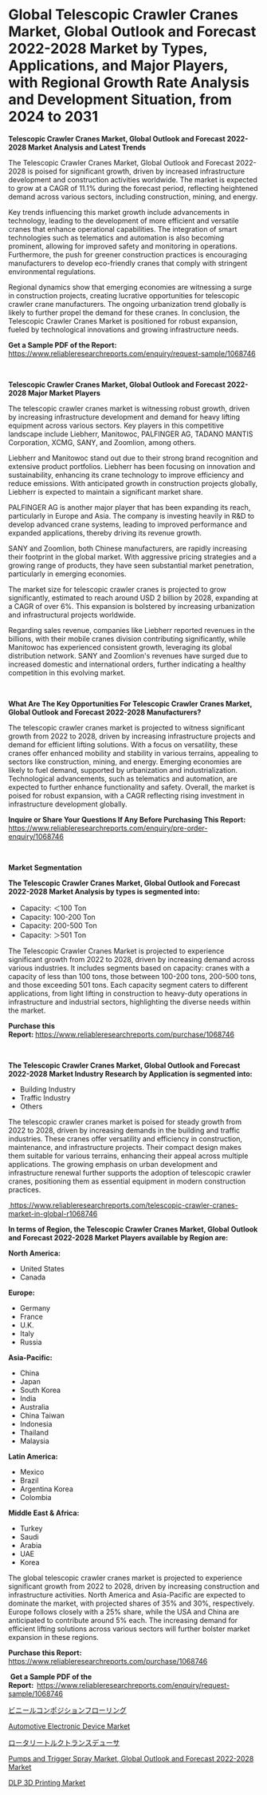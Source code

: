 <p><h1>Global Telescopic Crawler Cranes Market, Global Outlook and Forecast 2022-2028 Market by Types, Applications, and Major Players, with Regional Growth Rate Analysis and Development Situation, from 2024 to 2031</h1></p><p><strong>Telescopic Crawler Cranes Market, Global Outlook and Forecast 2022-2028 Market Analysis and Latest Trends</strong></p>
<p><p>The Telescopic Crawler Cranes Market, Global Outlook and Forecast 2022-2028 is poised for significant growth, driven by increased infrastructure development and construction activities worldwide. The market is expected to grow at a CAGR of 11.1% during the forecast period, reflecting heightened demand across various sectors, including construction, mining, and energy. </p><p>Key trends influencing this market growth include advancements in technology, leading to the development of more efficient and versatile cranes that enhance operational capabilities. The integration of smart technologies such as telematics and automation is also becoming prominent, allowing for improved safety and monitoring in operations. Furthermore, the push for greener construction practices is encouraging manufacturers to develop eco-friendly cranes that comply with stringent environmental regulations.</p><p>Regional dynamics show that emerging economies are witnessing a surge in construction projects, creating lucrative opportunities for telescopic crawler crane manufacturers. The ongoing urbanization trend globally is likely to further propel the demand for these cranes. In conclusion, the Telescopic Crawler Cranes Market is positioned for robust expansion, fueled by technological innovations and growing infrastructure needs.</p></p>
<p><strong>Get a Sample PDF of the Report:&nbsp;</strong> <a href="https://www.reliableresearchreports.com/enquiry/request-sample/1068746">https://www.reliableresearchreports.com/enquiry/request-sample/1068746</a></p>
<p>&nbsp;</p>
<p><strong>Telescopic Crawler Cranes Market, Global Outlook and Forecast 2022-2028 Major Market Players</strong></p>
<p><p>The telescopic crawler cranes market is witnessing robust growth, driven by increasing infrastructure development and demand for heavy lifting equipment across various sectors. Key players in this competitive landscape include Liebherr, Manitowoc, PALFINGER AG, TADANO MANTIS Corporation, XCMG, SANY, and Zoomlion, among others.</p><p>Liebherr and Manitowoc stand out due to their strong brand recognition and extensive product portfolios. Liebherr has been focusing on innovation and sustainability, enhancing its crane technology to improve efficiency and reduce emissions. With anticipated growth in construction projects globally, Liebherr is expected to maintain a significant market share.</p><p>PALFINGER AG is another major player that has been expanding its reach, particularly in Europe and Asia. The company is investing heavily in R&D to develop advanced crane systems, leading to improved performance and expanded applications, thereby driving its revenue growth.</p><p>SANY and Zoomlion, both Chinese manufacturers, are rapidly increasing their footprint in the global market. With aggressive pricing strategies and a growing range of products, they have seen substantial market penetration, particularly in emerging economies.</p><p>The market size for telescopic crawler cranes is projected to grow significantly, estimated to reach around USD 2 billion by 2028, expanding at a CAGR of over 6%. This expansion is bolstered by increasing urbanization and infrastructural projects worldwide.</p><p>Regarding sales revenue, companies like Liebherr reported revenues in the billions, with their mobile cranes division contributing significantly, while Manitowoc has experienced consistent growth, leveraging its global distribution network. SANY and Zoomlion's revenues have surged due to increased domestic and international orders, further indicating a healthy competition in this evolving market.</p></p>
<p>&nbsp;</p>
<p><strong>What Are The Key Opportunities For Telescopic Crawler Cranes Market, Global Outlook and Forecast 2022-2028 Manufacturers?</strong></p>
<p><p>The telescopic crawler cranes market is projected to witness significant growth from 2022 to 2028, driven by increasing infrastructure projects and demand for efficient lifting solutions. With a focus on versatility, these cranes offer enhanced mobility and stability in various terrains, appealing to sectors like construction, mining, and energy. Emerging economies are likely to fuel demand, supported by urbanization and industrialization. Technological advancements, such as telematics and automation, are expected to further enhance functionality and safety. Overall, the market is poised for robust expansion, with a CAGR reflecting rising investment in infrastructure development globally.</p></p>
<p><strong>Inquire or Share Your Questions If Any Before Purchasing This Report:</strong> <a href="https://www.reliableresearchreports.com/enquiry/pre-order-enquiry/1068746">https://www.reliableresearchreports.com/enquiry/pre-order-enquiry/1068746</a></p>
<p>&nbsp;</p>
<p><strong>Market Segmentation</strong></p>
<p><strong>The Telescopic Crawler Cranes Market, Global Outlook and Forecast 2022-2028 Market Analysis by types is segmented into:</strong></p>
<p><ul><li>Capacity: ＜100 Ton</li><li>Capacity: 100-200 Ton</li><li>Capacity: 200-500 Ton</li><li>Capacity: ＞501 Ton</li></ul></p>
<p><p>The Telescopic Crawler Cranes Market is projected to experience significant growth from 2022 to 2028, driven by increasing demand across various industries. It includes segments based on capacity: cranes with a capacity of less than 100 tons, those between 100-200 tons, 200-500 tons, and those exceeding 501 tons. Each capacity segment caters to different applications, from light lifting in construction to heavy-duty operations in infrastructure and industrial sectors, highlighting the diverse needs within the market.</p></p>
<p><strong>Purchase this Report:&nbsp;</strong><a href="https://www.reliableresearchreports.com/purchase/1068746">https://www.reliableresearchreports.com/purchase/1068746</a></p>
<p>&nbsp;</p>
<p><strong>The Telescopic Crawler Cranes Market, Global Outlook and Forecast 2022-2028 Market Industry Research by Application is segmented into:</strong></p>
<p><ul><li>Building Industry</li><li>Traffic Industry</li><li>Others</li></ul></p>
<p><p>The telescopic crawler cranes market is poised for steady growth from 2022 to 2028, driven by increasing demands in the building and traffic industries. These cranes offer versatility and efficiency in construction, maintenance, and infrastructure projects. Their compact design makes them suitable for various terrains, enhancing their appeal across multiple applications. The growing emphasis on urban development and infrastructure renewal further supports the adoption of telescopic crawler cranes, positioning them as essential equipment in modern construction practices.</p></p>
<p><a href="https://www.reliableresearchreports.com/telescopic-crawler-cranes-market-in-global-r1068746">&nbsp;https://www.reliableresearchreports.com/telescopic-crawler-cranes-market-in-global-r1068746</a></p>
<p><strong>In terms of Region, the Telescopic Crawler Cranes Market, Global Outlook and Forecast 2022-2028 Market Players available by Region are:</strong></p>
<p>
    <p> <strong> North America: </strong>
        <ul>
            <li>United States</li>
            <li>Canada</li>
        </ul>
        </p> 
    <p> <strong> Europe: </strong>
        <ul>
            <li>Germany</li>
            <li>France</li>
            <li>U.K.</li>
            <li>Italy</li>
            <li>Russia</li>
        </ul>
        </p> 
    <p> <strong> Asia-Pacific: </strong>
        <ul>
            <li>China</li>
            <li>Japan</li>
            <li>South Korea</li>
            <li>India</li>
            <li>Australia</li>
            <li>China Taiwan</li>
            <li>Indonesia</li>
            <li>Thailand</li>
            <li>Malaysia</li>
        </ul>
        </p> 
    <p> <strong> Latin America: </strong>
        <ul>
            <li>Mexico</li>
            <li>Brazil</li>
            <li>Argentina Korea</li>
            <li>Colombia</li>
        </ul>
        </p> 
    <p> <strong> Middle East & Africa: </strong>
        <ul>
            <li>Turkey</li>
            <li>Saudi</li>
            <li>Arabia</li>
            <li>UAE</li>
            <li>Korea</li>
        </ul>
    </p>
    </p>
<p><p>The global telescopic crawler cranes market is projected to experience significant growth from 2022 to 2028, driven by increasing construction and infrastructure activities. North America and Asia-Pacific are expected to dominate the market, with projected shares of 35% and 30%, respectively. Europe follows closely with a 25% share, while the USA and China are anticipated to contribute around 5% each. The increasing demand for efficient lifting solutions across various sectors will further bolster market expansion in these regions.</p></p>
<p><strong>Purchase this Report: </strong><a href="https://www.reliableresearchreports.com/purchase/1068746">https://www.reliableresearchreports.com/purchase/1068746</a></p>
<p>&nbsp;<strong>Get a Sample PDF of the Report:&nbsp;&nbsp;</strong><a href="https://www.reliableresearchreports.com/enquiry/request-sample/1068746">https://www.reliableresearchreports.com/enquiry/request-sample/1068746</a></p>
<p><strong></strong></p>
<p><p><a href="https://medium.com/@isaurapx9xsianez/%E3%83%93%E3%83%8B%E3%83%BC%E3%83%AB%E8%A4%87%E5%90%88%E3%83%95%E3%83%AD%E3%83%BC%E3%83%AA%E3%83%B3%E3%82%B0%E5%B8%82%E5%A0%B4%E3%81%AE%E3%83%88%E3%83%AC%E3%83%B3%E3%83%89-%E5%B8%82%E5%A0%B4%E3%81%AE%E3%82%BB%E3%82%B0%E3%83%A1%E3%83%B3%E3%83%86%E3%83%BC%E3%82%B7%E3%83%A7%E3%83%B3%E3%81%AE%E8%A9%B3%E7%B4%B0%E3%81%AA%E7%A0%94%E7%A9%B6%E3%81%A8%E6%96%B0%E8%88%88%E3%83%88%E3%83%AC%E3%83%B3%E3%83%89%E3%81%AE%E9%87%8D%E8%A6%81%E6%80%A7%E3%81%AE%E5%88%86%E6%9E%90-7cdc8b106bb4">ビニールコンポジションフローリング</a></p><p><a href="https://issuu.com/reportprime-2/docs/automotive-electronic-device-market_d4bdff50d10813">Automotive Electronic Device Market</a></p><p><a href="https://medium.com/@cryptoasu_20150/%E3%83%AD%E3%83%BC%E3%82%BF%E3%83%AA%E3%83%BC%E3%83%88%E3%83%AB%E3%82%AF%E3%83%88%E3%83%A9%E3%83%B3%E3%82%B9%E3%83%87%E3%83%A5%E3%83%BC%E3%82%B5%E3%83%BC%E5%B8%82%E5%A0%B4%E3%81%AE%E6%9C%AA%E6%9D%A5-%E3%82%B0%E3%83%AD%E3%83%BC%E3%83%90%E3%83%AB%E5%B8%82%E5%A0%B4%E4%BA%88%E6%B8%AC%E3%81%A8%E5%B8%82%E5%A0%B4%E5%8B%95%E5%90%91-2024%E5%B9%B4-2031%E5%B9%B4-b7646ce5cfa6">ロータリートルクトランスデューサ</a></p><p><a href="https://github.com/irfadac/Market-Research-Report-List-4/blob/main/pumps-and-trigger-spray-market-global-outlook-and-forecast-2022-2028-market.md">Pumps and Trigger Spray Market, Global Outlook and Forecast 2022-2028 Market</a></p><p><a href="https://www.linkedin.com/pulse/global-dlp-3d-printing-market-product-type-application-lvnae?trackingId=NGJnT9%2FsRr6U3NC8%2FBJ96g%3D%3D">DLP 3D Printing Market</a></p></p>